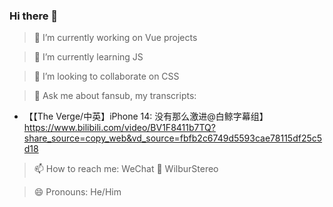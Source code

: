 ### Hi there 👋


> 🔭 I’m currently working on Vue projects

> 🌱 I’m currently learning JS

> 👯 I’m looking to collaborate on CSS

> 💬 Ask me about fansub, my transcripts: 
- 【【The Verge/中英】iPhone 14: 没有那么激进@白鲸字幕组】 https://www.bilibili.com/video/BV1F8411b7TQ?share_source=copy_web&vd_source=fbfb2c6749d5593cae78115df25c5d18

> 📫 How to reach me: WeChat 📱 WilburStereo

> 😄 Pronouns: He/Him
